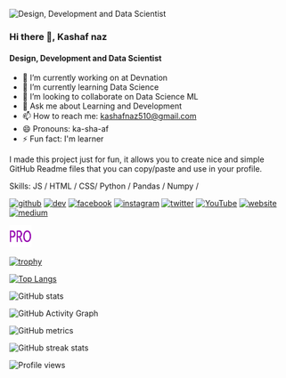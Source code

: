 ![Design, Development and Data Scientist](https://media-exp1.licdn.com/dms/image/C4D16AQEEeNG_bsWjVw/profile-displaybackgroundimage-shrink_350_1400/0/1631340893358?e=1639008000&v=beta&t=XENTgCneZwLyK46Z65AtjgOJt_JTmLg7i5qKnwiUFiE)

### Hi there 👋, Kashaf naz
#### Design, Development and Data Scientist 

- 🔭 I’m currently working on at Devnation 
- 🌱 I’m currently learning Data Science 
- 👯 I’m looking to collaborate on Data Science ML 
- 💬 Ask me about Learning and Development 
- 📫 How to reach me: kashafnaz510@gmail.com 
- 😄 Pronouns: ka-sha-af 
- ⚡ Fun fact: I'm learner 

I made this project just for fun, it allows you to create nice and simple GitHub Readme files that you can copy/paste and use in your profile.

Skills:  JS / HTML / CSS/ Python / Pandas / Numpy /


[<img src='https://cdn.jsdelivr.net/npm/simple-icons@3.0.1/icons/github.svg' alt='github' height='40'>](https://github.com/kashaf874)  [<img src='https://cdn.jsdelivr.net/npm/simple-icons@3.0.1/icons/dev-dot-to.svg' alt='dev' height='40'>](https://dev.to/kashaf874)  [<img src='https://cdn.jsdelivr.net/npm/simple-icons@3.0.1/icons/facebook.svg' alt='facebook' height='40'>](https://www.facebook.com/https://www.facebook.com/kashaf.naz.733/)  [<img src='https://cdn.jsdelivr.net/npm/simple-icons@3.0.1/icons/instagram.svg' alt='instagram' height='40'>](https://www.instagram.com/https://www.instagram.com/kashafnazofficial//)  [<img src='https://cdn.jsdelivr.net/npm/simple-icons@3.0.1/icons/twitter.svg' alt='twitter' height='40'>](https://twitter.com/FROZEN53300196)  [<img src='https://cdn.jsdelivr.net/npm/simple-icons@3.0.1/icons/youtube.svg' alt='YouTube' height='40'>](https://www.youtube.com/channel/Kashaf_Naz)  [<img src='https://cdn.jsdelivr.net/npm/simple-icons@3.0.1/icons/icloud.svg' alt='website' height='40'>](https://kashaf-portfolio.netlify.app/)  [<img src='https://cdn.jsdelivr.net/npm/simple-icons@3.0.1/icons/medium.svg' alt='medium' height='40'>](https://medium.com/@Kashaf_Naz)  

<a href='https://github.com/pricing'><img src='https://raw.githubusercontent.com/acervenky/animated-github-badges/master/assets/pro.gif' width='40' height='40'></a> 

[![trophy](https://github-profile-trophy.vercel.app/?username=kashaf874)](https://github.com/ryo-ma/github-profile-trophy)

[![Top Langs](https://github-readme-stats.vercel.app/api/top-langs/?username=kashaf874)](https://github.com/anuraghazra/github-readme-stats)

![GitHub stats](https://github-readme-stats.vercel.app/api?username=kashaf874&show_icons=true)  

![GitHub Activity Graph](https://activity-graph.herokuapp.com/graph?username=kashaf874)  

![GitHub metrics](https://metrics.lecoq.io/kashaf874)  

![GitHub streak stats](https://github-readme-streak-stats.herokuapp.com/?user=kashaf874)  

![Profile views](https://gpvc.arturio.dev/kashaf874)  
